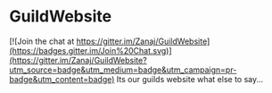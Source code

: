# GuildWebsite

[![Join the chat at https://gitter.im/Zanaj/GuildWebsite](https://badges.gitter.im/Join%20Chat.svg)](https://gitter.im/Zanaj/GuildWebsite?utm_source=badge&utm_medium=badge&utm_campaign=pr-badge&utm_content=badge)
Its our guilds website what else to say...
